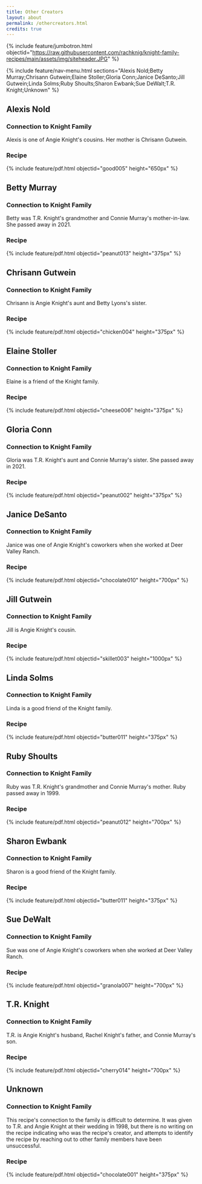 ```yaml
---
title: Other Creators
layout: about
permalink: /othercreators.html
credits: true
---
```


{% include feature/jumbotron.html objectid="https://raw.githubusercontent.com/rachknig/knight-family-recipes/main/assets/img/siteheader.JPG" %}

{% include feature/nav-menu.html sections="Alexis Nold;Betty Murray;Chrisann Gutwein;Elaine Stoller;Gloria Conn;Janice DeSanto;Jill Gutwein;Linda Solms;Ruby Shoults;Sharon Ewbank;Sue DeWalt;T.R. Knight;Unknown" %}

## Alexis Nold

### Connection to Knight Family

Alexis is one of Angie Knight's cousins. Her mother is Chrisann Gutwein.

### Recipe

{% include feature/pdf.html objectid="good005" height="650px" %}

## Betty Murray

### Connection to Knight Family

Betty was T.R. Knight's grandmother and Connie Murray's mother-in-law. She passed away in 2021.

### Recipe

{% include feature/pdf.html objectid="peanut013" height="375px" %}

## Chrisann Gutwein

### Connection to Knight Family

Chrisann is Angie Knight's aunt and Betty Lyons's sister.

### Recipe

{% include feature/pdf.html objectid="chicken004" height="375px" %}

## Elaine Stoller

### Connection to Knight Family

Elaine is a friend of the Knight family.

### Recipe

{% include feature/pdf.html objectid="cheese006" height="375px" %}

## Gloria Conn

### Connection to Knight Family

Gloria was T.R. Knight's aunt and Connie Murray's sister. She passed away in 2021.

### Recipe

{% include feature/pdf.html objectid="peanut002" height="375px" %}

## Janice DeSanto

### Connection to Knight Family

Janice was one of Angie Knight's coworkers when she worked at Deer Valley Ranch.

### Recipe

{% include feature/pdf.html objectid="chocolate010" height="700px" %}

## Jill Gutwein

### Connection to Knight Family

Jill is Angie Knight's cousin.

### Recipe

{% include feature/pdf.html objectid="skillet003" height="1000px" %}

## Linda Solms

### Connection to Knight Family

Linda is a good friend of the Knight family.

### Recipe

{% include feature/pdf.html objectid="butter011" height="375px" %}

## Ruby Shoults

### Connection to Knight Family

Ruby was T.R. Knight's grandmother and Connie Murray's mother. Ruby passed away in 1999.

### Recipe

{% include feature/pdf.html objectid="peanut012" height="700px" %}

## Sharon Ewbank

### Connection to Knight Family

Sharon is a good friend of the Knight family.

### Recipe

{% include feature/pdf.html objectid="butter011" height="375px" %}

## Sue DeWalt

### Connection to Knight Family

Sue was one of Angie Knight's coworkers when she worked at Deer Valley Ranch.

### Recipe

{% include feature/pdf.html objectid="granola007" height="700px" %}

## T.R. Knight

### Connection to Knight Family

T.R. is Angie Knight's husband, Rachel Knight's father, and Connie Murray's son.

### Recipe

{% include feature/pdf.html objectid="cherry014" height="700px" %}

## Unknown

### Connection to Knight Family

This recipe's connection to the family is difficult to determine. It was given to T.R. and Angie Knight at their wedding in 1998, but there is no writing on the recipe indicating who was the recipe's creator, and attempts to identify the recipe by reaching out to other family members have been unsuccessful.

### Recipe

{% include feature/pdf.html objectid="chocolate001" height="375px" %}
